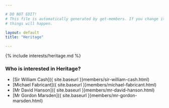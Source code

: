 ```yaml
---

# DO NOT EDIT!
# This file is automatically generated by get-members. If you change it, bad
# things will happen.

layout: default
title: "Heritage"

---
```


{% include interests/heritage.md %}

### Who is interested in Heritage?


* [Sir William Cash]({ site.baseurl }}members/sir-william-cash.html)
* [Michael Fabricant]({ site.baseurl }}members/michael-fabricant.html)
* [Mr David Hanson]({ site.baseurl }}members/mr-david-hanson.html)
* [Mr Gordon Marsden]({ site.baseurl }}members/mr-gordon-marsden.html)
